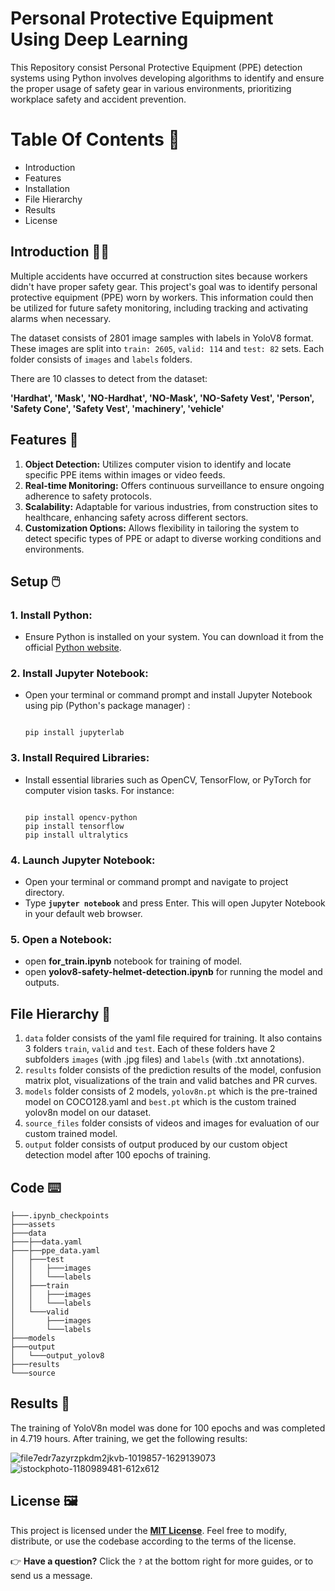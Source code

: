 # **Personal Protective Equipment Using Deep Learning**

This Repository consist Personal Protective Equipment (PPE) detection systems using Python involves developing algorithms to identify and ensure the proper usage of safety gear in various environments, prioritizing workplace safety and accident prevention.

# Table Of Contents 📜

- Introduction
- Features
- Installation
- File Hierarchy
- Results
- License

## Introduction 🧑‍🔧

Multiple accidents have occurred at construction sites because workers didn't have proper safety gear. This project's goal was to identify personal protective equipment (PPE) worn by workers. This information could then be utilized for future safety monitoring, including tracking and activating alarms when necessary.

The dataset consists of 2801 image samples with labels in YoloV8 format. These images are split into `train: 2605`, `valid: 114` and `test: 82` sets. Each folder consists of `images` and `labels` folders.

There are 10 classes to detect from the dataset:

**'Hardhat', 'Mask', 'NO-Hardhat', 'NO-Mask', 'NO-Safety Vest', 'Person', 'Safety Cone', 'Safety Vest', 'machinery', 'vehicle'**

## Features 🤖

1. **Object Detection:** Utilizes computer vision to identify and locate specific PPE items within images or video feeds.
2. **Real-time Monitoring:** Offers continuous surveillance to ensure ongoing adherence to safety protocols.
3. **Scalability:** Adaptable for various industries, from construction sites to healthcare, enhancing safety across different sectors.
4.  **Customization Options:** Allows flexibility in tailoring the system to detect specific types of PPE or adapt to diverse working conditions and environments.

## Setup 🖱️

### **1. Install Python:**

- Ensure Python is installed on your system. You can download it from the official [Python website](https://www.python.org/downloads/).

### **2. Install Jupyter Notebook:**

- Open your terminal or command prompt and install Jupyter Notebook using pip (Python's package manager) :
    
    ```
    
    pip install jupyterlab
    
    ```
    

### **3. Install Required Libraries:**

- Install essential libraries such as OpenCV, TensorFlow, or PyTorch for computer vision tasks. For instance:
    
    ```
    
    pip install opencv-python
    pip install tensorflow
    pip install ultralytics
    
    ```
    

### **4. Launch Jupyter Notebook:**

- Open your terminal or command prompt and navigate to  project directory.
- Type **`jupyter notebook`** and press Enter. This will open Jupyter Notebook in your default web browser.

### **5.  Open a Notebook:**

- open **for_train.ipynb** notebook for training of model.
- open **yolov8-safety-helmet-detection.ipynb** for running the model and outputs.

## File Hierarchy 📝

1. `data` folder consists of the yaml file required for training. It also contains 3 folders `train`, `valid` and `test`. Each of these folders have 2 subfolders `images` (with .jpg files) and `labels` (with .txt annotations).
2. `results` folder consists of the prediction results of the model, confusion matrix plot, visualizations of the train and valid batches and PR curves.
3. `models` folder consists of 2 models, `yolov8n.pt` which is the pre-trained model on COCO128.yaml and `best.pt` which is the custom trained yolov8n model on our dataset.
4. `source_files` folder consists of videos and images for evaluation of our custom trained model.
5. `output` folder consists of output produced by our custom object detection model after 100 epochs of training.

## Code ⌨️

```
├───.ipynb_checkpoints
├───assets
├───data
├───├──data.yaml
├───├──ppe_data.yaml
│   ├───test
│   │   ├───images
│   │   └───labels
│   ├───train
│   │   ├───images
│   │   └───labels
│   └───valid
│       ├───images
│       └───labels
├───models
├───output
│   └───output_yolov8
├───results
└───source

```

## Results 🎯

The training of YoloV8n model was done for 100 epochs and was completed in 4.719 hours. After training, we get the following results:

![file7edr7azyrzpkdm2jkvb-1019857-1629139073](https://github.com/siddhiwadetiwar/Personal-Protective-Equipment-Using-Python/assets/125651663/c093d6e6-bb3b-449b-8195-be18fc56ae97)
![istockphoto-1180989481-612x612](https://github.com/siddhiwadetiwar/Personal-Protective-Equipment-Using-Python/assets/125651663/e9b6b87f-2900-4efc-81ef-cdf3781a177d)





## License 🖼️

This project is licensed under the **[MIT License](https://chat.openai.com/c/LICENSE)**. Feel free to modify, distribute, or use the codebase according to the terms of the license.

👉 **Have a question?** Click the `?` at the bottom right for more guides, or to send us a message.
